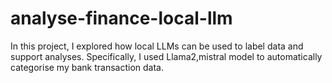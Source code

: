 # analyse-finance-local-llm
In this project, I explored how local LLMs can be used to label data and support analyses. Specifically, I used Llama2,mistral model to automatically categorise my bank transaction data.
